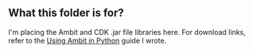 ## What this folder is for?
I'm placing the Ambit and CDK .jar file libraries here. For download links, refer to the [Using Ambit in Python](https://github.com/cartilage-ftw/reac-space-exp/blob/master/main/Using_Ambit.md) guide I wrote.